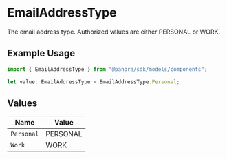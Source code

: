 # EmailAddressType

The email address type. Authorized values are either PERSONAL or WORK.

## Example Usage

```typescript
import { EmailAddressType } from "@panora/sdk/models/components";

let value: EmailAddressType = EmailAddressType.Personal;
```

## Values

| Name       | Value      |
| ---------- | ---------- |
| `Personal` | PERSONAL   |
| `Work`     | WORK       |